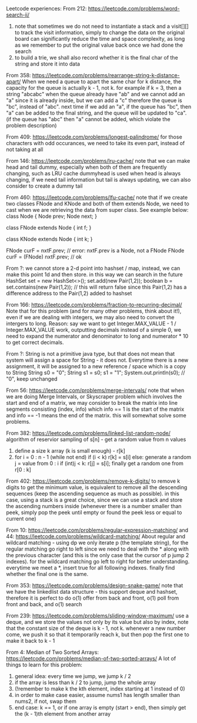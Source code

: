 Leetcode experiences:
From 212: https://leetcode.com/problems/word-search-ii/
1. note that sometimes we do not need to instantiate a stack and a visit[][] to track the visit information, simply to change the data on the original board can significantly reduce the time and space complexity, as long as we remember to put the original value back once we had done the search 
2. to build a trie, we shall also record whether it is the final char of the string and store it into data

From 358: https://leetcode.com/problems/rearrange-string-k-distance-apart/
When we need a queue to apart the same char for k distance, the capacity for the queue is actually k - 1, not k.
for example if k = 3, then a string "abcabc"
when the queue already have "ab" and we cannot add an "a" since it is already inside, but we can add a "c" therefore the queue is "bc", instead of "abc".
next time if we add an "a", if the queue has "bc", then "a" can be added to the final string, and the queue will be updated to "ca". (if the queue has "abc" then "a" cannot be added, which violate the problem description)

From 409: https://leetcode.com/problems/longest-palindrome/
for those characters with odd occurances, we need to take its even part, instead of not taking at all

From 146: https://leetcode.com/problems/lru-cache/
note that we can make head and tail dummy, especially when both of them are frequently changing, such as LRU cache
dummyhead is used when head is always changing, if we need tail information but tail is always updating, we can also consider to create a dummy tail

From 460: https://leetcode.com/problems/lfu-cache/
note that if we create two classes FNode and KNode and both of them extends Node, we need to cast when we are retrieving the data from super class. See example below:
class Node {
  Node prev;
  Node next;
}

class FNode extends Node {
  int f;
}

class KNode extends Node {
  int k;
}

FNode curF = nxtF.prev; // error: nxtF.prev is a Node, not a FNode
FNode curF = (FNode) nxtF.prev; // ok

From ?: we cannot store a 2-d point into hashset / map, instead, we can make this point 1d and then store. in this way we can search in the future
HashSet<Pair> set = new HashSet<>();
set.add(new Pair(1,2));
boolean b = set.contains(new Pair(1,2)); // this will return false since this Pair(1,2) has a difference address to the Pair(1,2) added to hashset

From 166: https://leetcode.com/problems/fraction-to-recurring-decimal/
Note that for this problem (and for many other problems, think about it!), even if we are dealing with integers, we may also need to convert the intergers to long.
Reason: say we want to get Integer.MAX_VALUE - 1 / Integer.MAX_VALUE work, outputting decimals instead of a simple 0, we need to expand the numerator and denominator to long and numerator * 10 to get correct decimals.

From ?: 
String is not a primitive java type, but that does not mean that system will assign a space for String - it does not. Everytime there is a new assignment, it will be assigned to a new reference / space which is a copy to String
  String s0 = "0";
  String s1 = s0;
  s1 = "1";
  System.out.println(s0); // "0", keep unchanged

From 56: https://leetcode.com/problems/merge-intervals/
note that when we are doing Merge Intervals, or Skyscraper problem which involves the start and end of a matrix, we may consider to break the matrix into line segments consisting (index, info) which info == 1 is the start of the matrix and info == -1 means the end of the matrix. this will somewhat solve some problems.

From 382: https://leetcode.com/problems/linked-list-random-node/
algorithm of reservior sampling of s[n] - get a random value from n values
1. define a size k array (k is small enough) - r[k]
2. for i = 0 : n - 1 (while not end)
if (i < k) r[k] = s[i]
else:
    generate a random j = value from 0 : i
    if (int)j < k:
        r[j] = s[i];
finally get a random one from r[0 : k]

From 402: https://leetcode.com/problems/remove-k-digits/
to remove k digits to get the minimum value, is equivalent to remove all the descending sequences (keep the ascending sequence as much as possible). in this case, using a stack is a great choice, since we can use a stack and store the ascending numbers inside (whenever there is a number smaller than peek, simply pop the peek until empty or found the peek less or equal to current one)

From 10: https://leetcode.com/problems/regular-expression-matching/ and 44: https://leetcode.com/problems/wildcard-matching/
About regular and wildcard matching - using dp
we only iterate p (the template string), for the regular matching go right to left since we need to deal with the * along with the previous character (and this is the only case that the cursor of p jump 2 indexes). for the wildcard matching go left to right for better understanding. everytime we meet a *, insert true for all following indexes.
finally find whether the final one is the same.

From 353: https://leetcode.com/problems/design-snake-game/
note that we have the linkedlist data structure - this support deque and hashset, therefore it is perfect to do o(1) offer from back and front, o(1) poll from front and back, and o(1) search

From 239: https://leetcode.com/problems/sliding-window-maximum/
use a deque, and we store the values not only by its value but also by index, note that the constant size of the deque is k - 1, not k. whenever a new number come, we push it so that it temporarily reach k, but then pop the first one to make it back to k - 1

From 4: Median of Two Sorted Arrays: https://leetcode.com/problems/median-of-two-sorted-arrays/
A lot of things to learn for this problem:
1. general idea: every time we jump, we jump k / 2
2. if the array is less than k / 2 to jump, jump the whole array
3. (!remember to make k the kth element, index starting at 1 instead of 0)
4. in order to make case easier, assume nums1 has length smaller than nums2, if not, swap them
5. end case: k == 1, or if one array is empty (start > end), then simply get the (k - 1)th element from another array